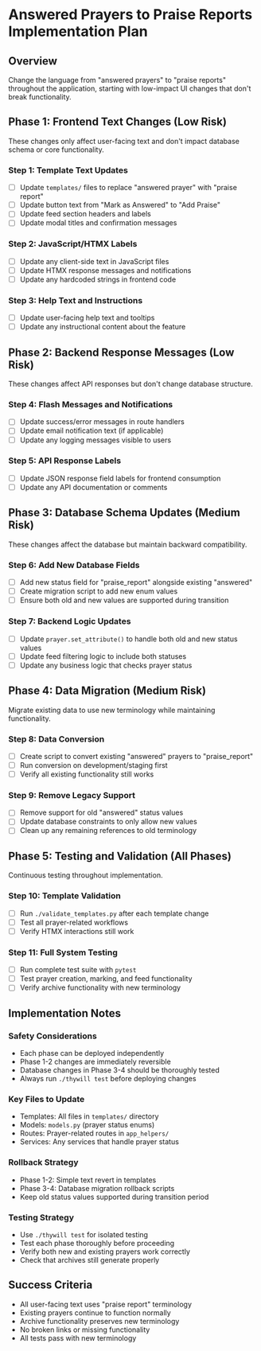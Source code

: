 # Answered Prayers to Praise Reports Implementation Plan

## Overview
Change the language from "answered prayers" to "praise reports" throughout the application, starting with low-impact UI changes that don't break functionality.

## Phase 1: Frontend Text Changes (Low Risk)
These changes only affect user-facing text and don't impact database schema or core functionality.

### Step 1: Template Text Updates
- [ ] Update `templates/` files to replace "answered prayer" with "praise report"
- [ ] Update button text from "Mark as Answered" to "Add Praise"
- [ ] Update feed section headers and labels
- [ ] Update modal titles and confirmation messages

### Step 2: JavaScript/HTMX Labels
- [ ] Update any client-side text in JavaScript files
- [ ] Update HTMX response messages and notifications
- [ ] Update any hardcoded strings in frontend code

### Step 3: Help Text and Instructions
- [ ] Update user-facing help text and tooltips
- [ ] Update any instructional content about the feature

## Phase 2: Backend Response Messages (Low Risk)
These changes affect API responses but don't change database structure.

### Step 4: Flash Messages and Notifications
- [ ] Update success/error messages in route handlers
- [ ] Update email notification text (if applicable)
- [ ] Update any logging messages visible to users

### Step 5: API Response Labels
- [ ] Update JSON response field labels for frontend consumption
- [ ] Update any API documentation or comments

## Phase 3: Database Schema Updates (Medium Risk)
These changes affect the database but maintain backward compatibility.

### Step 6: Add New Database Fields
- [ ] Add new status field for "praise_report" alongside existing "answered"
- [ ] Create migration script to add new enum values
- [ ] Ensure both old and new values are supported during transition

### Step 7: Backend Logic Updates
- [ ] Update `prayer.set_attribute()` to handle both old and new status values
- [ ] Update feed filtering logic to include both statuses
- [ ] Update any business logic that checks prayer status

## Phase 4: Data Migration (Medium Risk)
Migrate existing data to use new terminology while maintaining functionality.

### Step 8: Data Conversion
- [ ] Create script to convert existing "answered" prayers to "praise_report"
- [ ] Run conversion on development/staging first
- [ ] Verify all existing functionality still works

### Step 9: Remove Legacy Support
- [ ] Remove support for old "answered" status values
- [ ] Update database constraints to only allow new values
- [ ] Clean up any remaining references to old terminology

## Phase 5: Testing and Validation (All Phases)
Continuous testing throughout implementation.

### Step 10: Template Validation
- [ ] Run `./validate_templates.py` after each template change
- [ ] Test all prayer-related workflows
- [ ] Verify HTMX interactions still work

### Step 11: Full System Testing
- [ ] Run complete test suite with `pytest`
- [ ] Test prayer creation, marking, and feed functionality
- [ ] Verify archive functionality with new terminology

## Implementation Notes

### Safety Considerations
- Each phase can be deployed independently
- Phase 1-2 changes are immediately reversible
- Database changes in Phase 3-4 should be thoroughly tested
- Always run `./thywill test` before deploying changes

### Key Files to Update
- Templates: All files in `templates/` directory
- Models: `models.py` (prayer status enums)
- Routes: Prayer-related routes in `app_helpers/`
- Services: Any services that handle prayer status

### Rollback Strategy
- Phase 1-2: Simple text revert in templates
- Phase 3-4: Database migration rollback scripts
- Keep old status values supported during transition period

### Testing Strategy
- Use `./thywill test` for isolated testing
- Test each phase thoroughly before proceeding
- Verify both new and existing prayers work correctly
- Check that archives still generate properly

## Success Criteria
- All user-facing text uses "praise report" terminology
- Existing prayers continue to function normally
- Archive functionality preserves new terminology
- No broken links or missing functionality
- All tests pass with new terminology